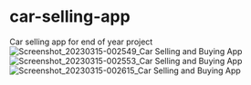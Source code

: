 # car-selling-app
Car selling app for end of year project
![Screenshot_20230315-002549_Car Selling and Buying App](https://user-images.githubusercontent.com/46501575/225172063-935360ca-09e7-42c6-8f97-c26a91145799.jpg)
![Screenshot_20230315-002553_Car Selling and Buying App](https://user-images.githubusercontent.com/46501575/225172083-2589c833-23bb-4e02-8be1-2bfbe30682d2.jpg)
![Screenshot_20230315-002615_Car Selling and Buying App](https://user-images.githubusercontent.com/46501575/225172089-cab6872d-3f4c-4641-b616-6ab5f0df4267.jpg)
